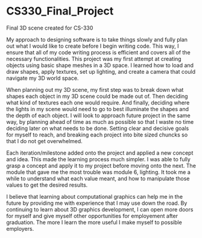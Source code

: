# CS330_Final_Project
Final 3D scene created for CS-330

My approach to designing software is to take things slowly and fully plan out what I would like to create before I begin writing code. This way, I ensure that all of my code writing process is efficient and covers all of the necessary functionalities. This project was my first attempt at creating objects using basic shape meshes in a 3D space. I learned how to load and draw shapes, apply textures, set up lighting, and create a camera that could navigate my 3D world space. 

When planning out my 3D scene, my first step was to break down what shapes each object in my 3D scene could be made out of. Then deciding what kind of textures each one would require. And finally, deciding where the lights in my scene would need to go to best illuminate the shapes and the depth of each object. I will look to approach future project in the same way, by planning ahead of time as much as possible so that I waste no time deciding later on what needs to be done. Setting clear and decisive goals for myself to reach, and breaking each project into bite sized chuncks so that I do not get overwhelmed.

Each iteration/milestone added onto the project and applied a new concept and idea. This made the learning process much simpler. I was able to fully grasp a concept and apply it to my project before moving onto the next. The module that gave me the most trouble was module 6, lighting. It took me a while to understand what each value meant, and how to manipulate those values to get the desired results. 

I believe that learning about computational graphics can help me in the future by providing me with experience that I may use down the road. By continuing to learn about 3D graphics development, I can open more doors for myself and give myself other opportunities for employement after graduation. The more I learn the more useful I make myself to possible employers. 
